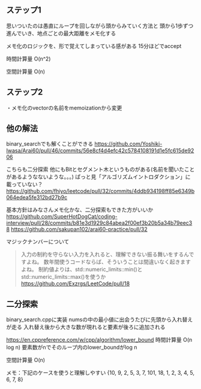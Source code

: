## ステップ1
思いついたのは愚直にループを回しながら頭からみていく方法と
頭から1歩ずつ進んでいき、地点ごとの最大距離をメモ化する

メモ化のロジックを、形で覚えてしまっている感がある
15分ほどでaccept

時間計算量
O(n^2)

空間計算量
O(n)

## ステップ2
・メモ化のvectorの名前をmemoizationから変更

## 他の解法
binary_searchでも解くことができる
https://github.com/Yoshiki-Iwasa/Arai60/pull/46/commits/56e8cf4d4efc42c5784108191d1e5fc615de9206

こちらも二分探索
他にもBitとセグメント木というものがある(名前を聞いたことがあるようなないような。。。)
ぱっと見「アルゴリズムイントロダクション」に載っていない？
https://github.com/fhiyo/leetcode/pull/32/commits/4ddb934198ff85e6349b064edea5fe312bd27b9c

基本方針はみなさんメモ化かな、二分探索もできた方がいいか
https://github.com/SuperHotDogCat/coding-interview/pull/28/commits/b81e3d1929c84abea2f00ef3b20b5a34b79eec38
https://github.com/sakupan102/arai60-practice/pull/32

マジックナンバーについて
> 入力の制約を守らない入力を入れると、理解できない振る舞いをするんですよね。
> 数年間使うコードならば、そういうことは間違いなく起きますよね。
制約値よりは、std::numeric_limits::min()とstd::numeric_limits::max()を使うか
https://github.com/Exzrgs/LeetCode/pull/18

## 二分探索
binary_search.cppに実装
numsの中の最小値に出会うたびに先頭から入れ替えが走る
入れ替え後から大きな数が現れると要素が後ろに追加される

https://en.cppreference.com/w/cpp/algorithm/lower_bound
時間計算量
O(n log n)
要素数がnでそのループ内のlower_boundがlog n

空間計算量
O(n)

メモ：下記のケースを使うと理解しやすい
{10, 9, 2, 5, 3, 7, 101, 18, 1, 2, 3, 4, 5, 6, 7, 8}


